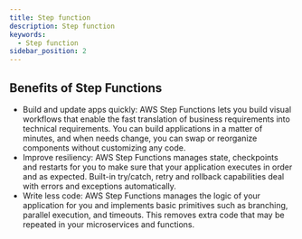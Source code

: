 ```yaml
---
title: Step function
description: Step function
keywords:
  - Step function
sidebar_position: 2
---
```


## Benefits of Step Functions
- Build and update apps quickly: AWS Step Functions lets you build visual workflows that enable the fast translation of business requirements into technical requirements. You can build applications in a matter of minutes, and when needs change, you can swap or reorganize components without customizing any code.
- Improve resiliency: AWS Step Functions manages state, checkpoints and restarts for you to make sure that your application executes in order and as expected. Built-in try/catch, retry and rollback capabilities deal with errors and exceptions automatically.
- Write less code: AWS Step Functions manages the logic of your application for you and implements basic primitives such as branching, parallel execution, and timeouts. This removes extra code that may be repeated in your microservices and functions.
